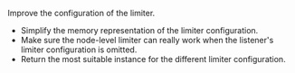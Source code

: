 Improve the configuration of the limiter.
- Simplify the memory representation of the limiter configuration.
- Make sure the node-level limiter can really work when the listener's limiter configuration is omitted.
- Return the most suitable instance for the different limiter configuration.
